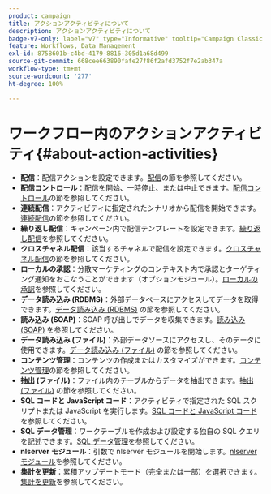 ```yaml
---
product: campaign
title: アクションアクティビティについて
description: アクションアクティビティについて
badge-v7-only: label="v7" type="Informative" tooltip="Campaign Classic v7 にのみ適用されます"
feature: Workflows, Data Management
exl-id: 8758601b-c4bd-4179-8816-305d1a68d499
source-git-commit: 668cee663890fafe27f86f2afd3752f7e2ab347a
workflow-type: tm+mt
source-wordcount: '277'
ht-degree: 100%

---
```


# ワークフロー内のアクションアクティビティ{#about-action-activities}



* **配信**：配信アクションを設定できます。[配信](delivery.md)の節を参照してください。
* **配信コントロール**：配信を開始、一時停止、または中止できます。[配信コントロール](delivery-control.md)の節を参照してください。
* **連続配信**：アクティビティに指定されたシナリオから配信を開始できます。[連続配信](continuous-delivery.md)の節を参照してください。
* **繰り返し配信**：キャンペーン内で配信テンプレートを設定できます。[繰り返し配信](recurring-delivery.md)を参照してください。
* **クロスチャネル配信**：該当するチャネルで配信を設定できます。[クロスチャネル配信](cross-channel-deliveries.md)の節を参照してください。
* **ローカルの承認**：分散マーケティングのコンテキスト内で承認とターゲティング通知をおこなうことができます（オプションモジュール）。[ローカルの承認](local-approval.md)を参照してください。
* **データ読み込み (RDBMS)**：外部データベースにアクセスしてデータを取得できます。[データ読み込み (RDBMS)](data-loading-rdbms.md) の節を参照してください。
* **読み込み (SOAP)**：SOAP 呼び出しでデータを収集できます。[読み込み (SOAP)](loading-soap.md) を参照してください。
* **データ読み込み (ファイル)**：外部データソースにアクセスし、そのデータに使用できます。[データ読み込み (ファイル)](data-loading-file.md) の節を参照してください。
* **コンテンツ管理**：コンテンツの作成またはカスタマイズができます。[コンテンツ管理](content-management.md)の節を参照してください。
* **抽出 (ファイル)**：ファイル内のテーブルからデータを抽出できます。[抽出 (ファイル)](extraction-file.md) の節を参照してください。
* **SQL コードと JavaScript コード**：アクティビティで指定された SQL スクリプトまたは JavaScript を実行します。[SQL コードと JavaScript コード](sql-code-and-javascript-code.md)を参照してください。
* **SQL データ管理**：ワークテーブルを作成および設定する独自の SQL クエリを記述できます。[SQL データ管理](sql-data-management.md)を参照してください。
* **nlserver モジュール**：引数で nlserver モジュールを開始します。[nlserver モジュール](nlserver-module.md)を参照してください。
* **集計を更新**：累積アップデートモード（完全または一部）を選択できます。[集計を更新](update-aggregate.md)を参照してください。

